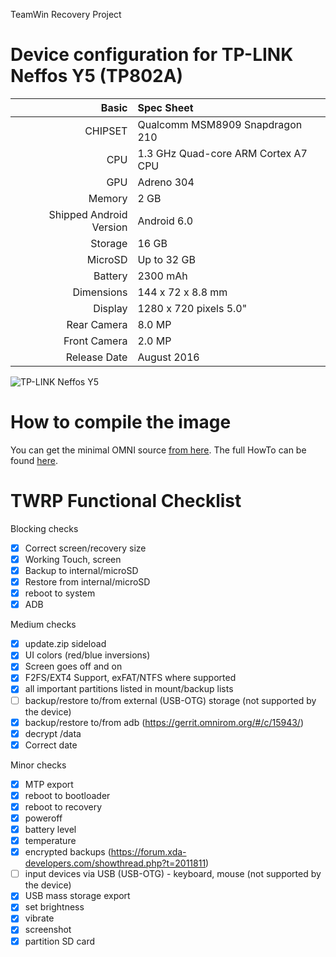 TeamWin Recovery Project

Device configuration for TP-LINK Neffos Y5 (TP802A)
=====================================

Basic   | Spec Sheet
-------:|:-------------------------
CHIPSET | Qualcomm MSM8909 Snapdragon 210
CPU     | 1.3 GHz Quad-core ARM Cortex A7 CPU
GPU     | Adreno 304
Memory  | 2 GB
Shipped Android Version | Android 6.0
Storage | 16 GB
MicroSD | Up to 32 GB
Battery | 2300 mAh
Dimensions | 144 x 72 x 8.8 mm
Display | 1280 x 720 pixels 5.0"
Rear Camera  | 8.0 MP
Front Camera | 2.0 MP
Release Date | August 2016

![TP-LINK Neffos Y5](http://www.neffos.com/res/upfile/product/20160830092414.png "TP-LINK Neffos Y5")

How to compile the image
=====================================
You can get the minimal OMNI source [from here](https://github.com/minimal-manifest-twrp/platform_manifest_twrp_omni).
The full HowTo can be found [here](https://forum.xda-developers.com/showthread.php?t=1943625).

TWRP Functional Checklist
=====================================

Blocking checks
- [x] Correct screen/recovery size
- [x] Working Touch, screen
- [x] Backup to internal/microSD
- [x] Restore from internal/microSD
- [x] reboot to system
- [x] ADB

Medium checks
- [x] update.zip sideload
- [x] UI colors (red/blue inversions)
- [x] Screen goes off and on
- [x] F2FS/EXT4 Support, exFAT/NTFS where supported
- [x] all important partitions listed in mount/backup lists
- [ ] backup/restore to/from external (USB-OTG) storage (not supported by the device)
- [x] backup/restore to/from adb (https://gerrit.omnirom.org/#/c/15943/)
- [x] decrypt /data
- [x] Correct date

Minor checks
- [x] MTP export
- [x] reboot to bootloader
- [x] reboot to recovery
- [x] poweroff
- [x] battery level
- [x] temperature
- [x] encrypted backups (https://forum.xda-developers.com/showthread.php?t=2011811)
- [ ] input devices via USB (USB-OTG) - keyboard, mouse (not supported by the device)
- [x] USB mass storage export
- [x] set brightness
- [x] vibrate
- [x] screenshot
- [x] partition SD card
